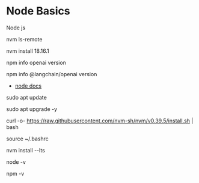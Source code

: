 # Node Basics
 Node js

nvm ls-remote

nvm install 18.16.1

npm info openai version

npm info @langchain/openai version

- [node docs](https://nodejs.org/en)

sudo apt update

sudo apt upgrade -y

curl -o- https://raw.githubusercontent.com/nvm-sh/nvm/v0.39.5/install.sh | bash

source ~/.bashrc

nvm install --lts

node -v

npm -v


